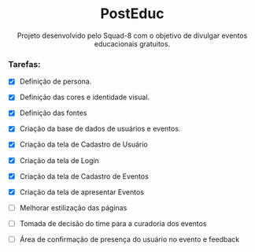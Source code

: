 <h1 align="center"> PostEduc </h1>

<p align="center">Projeto desenvolvido pelo Squad-8 com o objetivo de divulgar eventos educacionais gratuitos.</p>

### Tarefas:

- [x] Definição de persona.
- [x] Definição das cores e identidade visual.
- [x] Definição das fontes
- [x] Criação da base de dados de usuários e eventos.
- [x] Criação da tela de Cadastro de Usuário
- [x] Criação da tela de Login 
- [x] Criação da tela de Cadastro de Eventos
- [x] Criação da tela de apresentar Eventos
- [ ] Melhorar estilização das páginas
- [ ] Tomada de decisão do time para a curadoria dos eventos
- [ ] Área de confirmação de presença do usuário no evento e feedback


